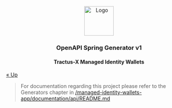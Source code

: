 <a name="readme-top"></a>

<!-- Caption -->

<br />
<div align="center">
  <a href="https://eclipse-tractusx.github.io/img/logo_tractus-x.svg">
    <img src="https://eclipse-tractusx.github.io/img/logo_tractus-x.svg" alt="Logo" width="80" height="80">
  </a>

<h3 align="center">OpenAPI Spring Generator v1</h3>
<h4 align="center">Tractus-X Managed Identity Wallets</h4>

</div>

[« Up](../README.md)


> For documentation regarding this project please refer to the Generators chapter
> in [/managed-identity-wallets-app/documentation/api/README.md](../managed-identity-wallets-app/documentation/api/README.md)
